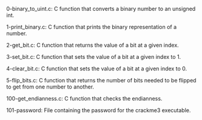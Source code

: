 0-binary_to_uint.c: C function that converts a binary number to an unsigned int.

1-print_binary.c: C function that prints the binary representation of a number.

2-get_bit.c: C function that returns the value of a bit at a given index.

3-set_bit.c: C function that sets the value of a bit at a given index to 1.

4-clear_bit.c: C function that sets the value of a bit at a given index to 0.

5-flip_bits.c: C function that returns the number of bits needed to be flipped to get from one number to another.

100-get_endianness.c: C function that checks the endianness.

101-password: File containing the password for the crackme3 executable.
